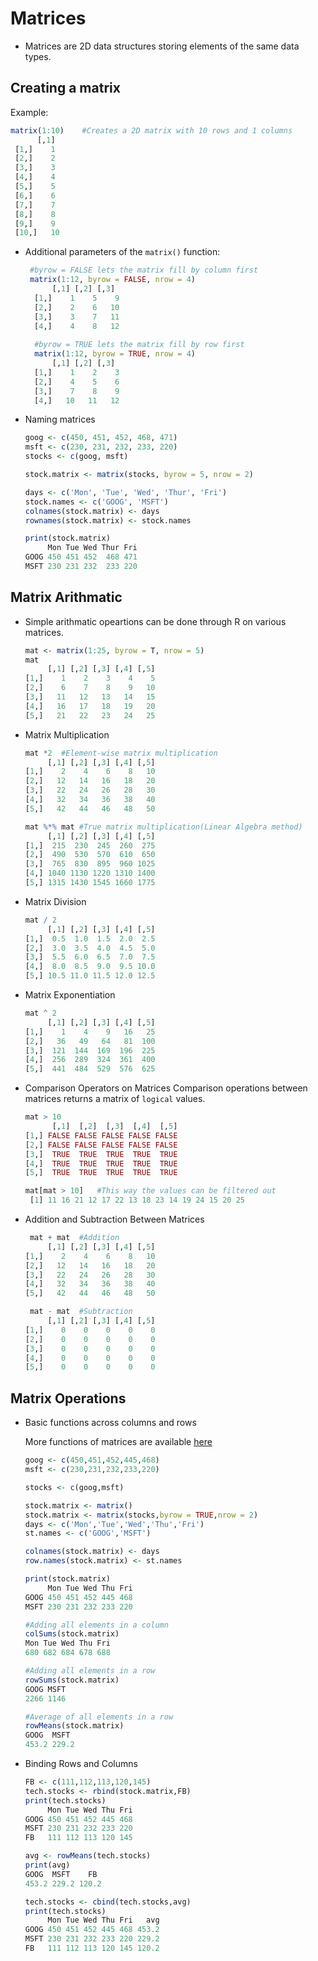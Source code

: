 # Matrices
- Matrices are 2D data structures storing elements of the same data types.

Creating a matrix
-------
Example:

```R
matrix(1:10)	#Creates a 2D matrix with 10 rows and 1 columns
      [,1]
 [1,]    1
 [2,]    2
 [3,]    3
 [4,]    4
 [5,]    5
 [6,]    6
 [7,]    7
 [8,]    8
 [9,]    9
 [10,]   10
```
- Additional parameters of the `matrix()` function:
  ```R
   #byrow = FALSE lets the matrix fill by column first
   matrix(1:12, byrow = FALSE, nrow = 4)
     	[,1] [,2] [,3]
	[1,]    1    5    9
	[2,]    2    6   10
	[3,]    3    7   11
	[4,]    4    8   12
    
    #byrow = TRUE lets the matrix fill by row first
    matrix(1:12, byrow = TRUE, nrow = 4)
     	[,1] [,2] [,3]
	[1,]    1    2    3
	[2,]    4    5    6
	[3,]    7    8    9
	[4,]   10   11   12
    ```
	
 - Naming matrices
 	```R
    goog <- c(450, 451, 452, 468, 471)
	msft <- c(230, 231, 232, 233, 220)
	stocks <- c(goog, msft)

	stock.matrix <- matrix(stocks, byrow = 5, nrow = 2)

	days <- c('Mon', 'Tue', 'Wed', 'Thur', 'Fri')
	stock.names <- c('GOOG', 'MSFT')
	colnames(stock.matrix) <- days
	rownames(stock.matrix) <- stock.names

	print(stock.matrix)
         Mon Tue Wed Thur Fri
	GOOG 450 451 452  468 471
	MSFT 230 231 232  233 220 
    ```

Matrix Arithmatic
------

- Simple arithmatic opeartions can be done through R on various matrices.

	```R
	mat <- matrix(1:25, byrow = T, nrow = 5)
	mat
	     [,1] [,2] [,3] [,4] [,5]
	[1,]    1    2    3    4    5
	[2,]    6    7    8    9   10
	[3,]   11   12   13   14   15
	[4,]   16   17   18   19   20
	[5,]   21   22   23   24   25
	```
- Matrix Multiplication

	```R
	mat *2	#Element-wise matrix multiplication
	     [,1] [,2] [,3] [,4] [,5]
	[1,]    2    4    6    8   10
	[2,]   12   14   16   18   20
	[3,]   22   24   26   28   30
	[4,]   32   34   36   38   40
	[5,]   42   44   46   48   50

	mat %*% mat	#True matrix multiplication(Linear Algebra method)
	     [,1] [,2] [,3] [,4] [,5]
	[1,]  215  230  245  260  275
	[2,]  490  530  570  610  650
	[3,]  765  830  895  960 1025
	[4,] 1040 1130 1220 1310 1400
	[5,] 1315 1430 1545 1660 1775
	```
- Matrix Division

	```R
	mat / 2
	     [,1] [,2] [,3] [,4] [,5]
	[1,]  0.5  1.0  1.5  2.0  2.5
	[2,]  3.0  3.5  4.0  4.5  5.0
	[3,]  5.5  6.0  6.5  7.0  7.5
	[4,]  8.0  8.5  9.0  9.5 10.0
	[5,] 10.5 11.0 11.5 12.0 12.5
	```

- Matrix Exponentiation

	```R
	mat ^ 2
	     [,1] [,2] [,3] [,4] [,5]
	[1,]    1    4    9   16   25
	[2,]   36   49   64   81  100
	[3,]  121  144  169  196  225
	[4,]  256  289  324  361  400
	[5,]  441  484  529  576  625
	```

- Comparison Operators on Matrices
	Comparison operations between matrices returns a matrix of `logical` values.
    
	```R
	mat > 10
	      [,1]  [,2]  [,3]  [,4]  [,5]
	[1,] FALSE FALSE FALSE FALSE FALSE
	[2,] FALSE FALSE FALSE FALSE FALSE
	[3,]  TRUE  TRUE  TRUE  TRUE  TRUE
	[4,]  TRUE  TRUE  TRUE  TRUE  TRUE
	[5,]  TRUE  TRUE  TRUE  TRUE  TRUE

	mat[mat > 10]	#This way the values can be filtered out
	 [1] 11 16 21 12 17 22 13 18 23 14 19 24 15 20 25
	```								

- Addition and Subtraction Between Matrices

	```R
	 mat + mat	#Addition
	     [,1] [,2] [,3] [,4] [,5]
	[1,]    2    4    6    8   10
	[2,]   12   14   16   18   20
	[3,]   22   24   26   28   30
	[4,]   32   34   36   38   40
	[5,]   42   44   46   48   50

	 mat - mat	#Subtraction
	     [,1] [,2] [,3] [,4] [,5]
	[1,]    0    0    0    0    0
	[2,]    0    0    0    0    0
	[3,]    0    0    0    0    0
	[4,]    0    0    0    0    0
	[5,]    0    0    0    0    0
	```

Matrix Operations
------

- Basic functions across columns and rows
	
	More functions of matrices are available [here](https://cran.r-project.org/doc/contrib/Short-refcard.pdf)

	```R
	goog <- c(450,451,452,445,468)
	msft <- c(230,231,232,233,220)

	stocks <- c(goog,msft)

	stock.matrix <- matrix()
	stock.matrix <- matrix(stocks,byrow = TRUE,nrow = 2)
	days <- c('Mon','Tue','Wed','Thu','Fri')
	st.names <- c('GOOG','MSFT')

	colnames(stock.matrix) <- days
	row.names(stock.matrix) <- st.names

	print(stock.matrix)
	     Mon Tue Wed Thu Fri
	GOOG 450 451 452 445 468
	MSFT 230 231 232 233 220

	#Adding all elements in a column
	colSums(stock.matrix)
	Mon Tue Wed Thu Fri 
	680 682 684 678 688 

	#Adding all elements in a row
	rowSums(stock.matrix)
	GOOG MSFT 
	2266 1146 

	#Average of all elements in a row
	rowMeans(stock.matrix)
	GOOG  MSFT 
	453.2 229.2 
	```

- Binding Rows and Columns

	```R
	FB <- c(111,112,113,120,145)
	tech.stocks <- rbind(stock.matrix,FB)
	print(tech.stocks)
	     Mon Tue Wed Thu Fri
	GOOG 450 451 452 445 468
	MSFT 230 231 232 233 220
	FB   111 112 113 120 145

	avg <- rowMeans(tech.stocks) 
	print(avg)
	GOOG  MSFT    FB 
	453.2 229.2 120.2 

	tech.stocks <- cbind(tech.stocks,avg)
	print(tech.stocks)
	     Mon Tue Wed Thu Fri   avg
	GOOG 450 451 452 445 468 453.2
	MSFT 230 231 232 233 220 229.2
	FB   111 112 113 120 145 120.2
	```
